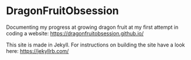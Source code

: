 # DragonFruitObsession
Documenting my progress at growing dragon fruit at my first attempt in coding a website: https://dragonfruitobsession.github.io/

This site is made in Jekyll. For instructions on building the site have a look here: https://jekyllrb.com/
